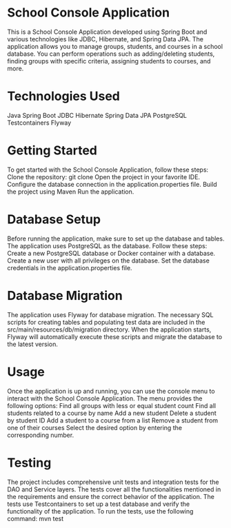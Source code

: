 # School Console Application
This is a School Console Application developed using Spring Boot and various technologies like JDBC, Hibernate, and Spring Data JPA. The application allows you to manage groups, students, and courses in a school database. You can perform operations such as adding/deleting students, finding groups with specific criteria, assigning students to courses, and more.

# Technologies Used
Java
Spring Boot
JDBC
Hibernate
Spring Data JPA
PostgreSQL
Testcontainers
Flyway

# Getting Started
To get started with the School Console Application, follow these steps:
Clone the repository: git clone <repository-url>
Open the project in your favorite IDE.
Configure the database connection in the application.properties file.
Build the project using Maven 
Run the application.
  
# Database Setup
Before running the application, make sure to set up the database and tables. The application uses PostgreSQL as the database. Follow these steps:
Create a new PostgreSQL database or Docker container with a database.
Create a new user with all privileges on the database.
Set the database credentials in the application.properties file.
  
# Database Migration
The application uses Flyway for database migration. The necessary SQL scripts for creating tables and populating test data are included in the src/main/resources/db/migration directory. When the application starts, Flyway will automatically execute these scripts and migrate the database to the latest version.
  
# Usage
Once the application is up and running, you can use the console menu to interact with the School Console Application. The menu provides the following options:
Find all groups with less or equal student count
Find all students related to a course by name
Add a new student
Delete a student by student ID
Add a student to a course from a list
Remove a student from one of their courses
Select the desired option by entering the corresponding number.
  
# Testing
The project includes comprehensive unit tests and integration tests for the DAO and Service layers. The tests cover all the functionalities mentioned in the requirements and ensure the correct behavior of the application. The tests use Testcontainers to set up a test database and verify the functionality of the application.
To run the tests, use the following command:
mvn test

